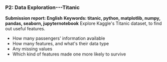 ### P2: Data Exploration---Titanic
**Submission report: English**
**Keywords: titanic, python, matplotlib, numpy, pandas, seaborn, jupyternotebook**
Explore Kaggle's Titanic dataset, to find out useful features.
- How many passengers' information available
- How many features, and what's their data type
- Any missing values
- Which kind of features made one more likely to survive